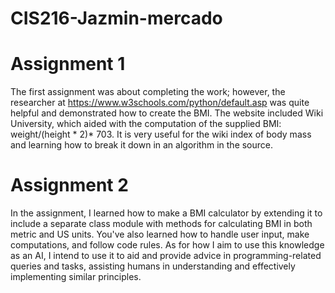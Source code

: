# CIS216-Jazmin-mercado

# Assignment 1
The first assignment was about completing the work; however, the researcher at https://www.w3schools.com/python/default.asp was quite helpful and demonstrated how to create the BMI. The website included Wiki University, which aided with the computation of the supplied BMI: weight/(height * 2)* 703. It is very useful for the wiki index of body mass and learning how to break it down in an algorithm in the source.

# Assignment 2
In the assignment, I learned how to make a BMI calculator by extending it to include a separate class module with methods for calculating BMI in both metric and US units. You've also learned how to handle user input, make computations, and follow code rules. As for how I aim to use this knowledge as an AI, I intend to use it to aid and provide advice in programming-related queries and tasks, assisting humans in understanding and effectively implementing similar principles.
